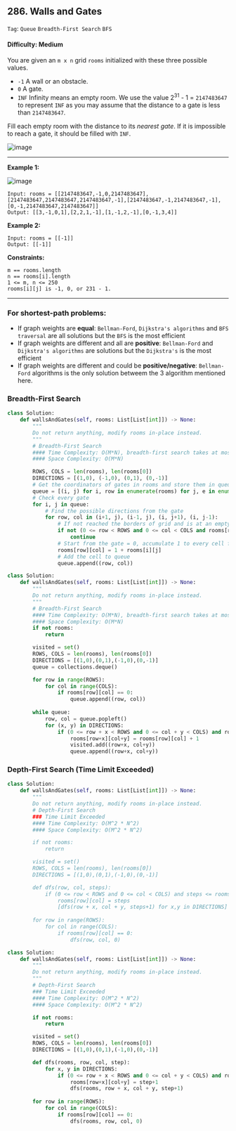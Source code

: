 ## 286. Walls and Gates

```Tag```: ```Queue``` ```Breadth-First Search``` ```BFS```

#### Difficulty: Medium

You are given an ```m x n``` grid ```rooms``` initialized with these three possible values.

- ```-1``` A wall or an obstacle.
- ```0``` A gate.
- ```INF``` Infinity means an empty room. We use the value 2<sup>31</sup> - 1 = ```2147483647``` to represent ```INF``` as you may assume that the distance to a gate is less than ```2147483647```.

Fill each empty room with the distance to its _nearest gate_. If it is impossible to reach a gate, it should be filled with ```INF```.

![image](https://user-images.githubusercontent.com/35042430/208265729-88eaf4b6-a639-43ae-a638-8050e64bfa9e.png) 

---

__Example 1:__

![image](https://assets.leetcode.com/uploads/2021/01/03/grid.jpg)
```
Input: rooms = [[2147483647,-1,0,2147483647],[2147483647,2147483647,2147483647,-1],[2147483647,-1,2147483647,-1],[0,-1,2147483647,2147483647]]
Output: [[3,-1,0,1],[2,2,1,-1],[1,-1,2,-1],[0,-1,3,4]]
```
__Example 2:__

```
Input: rooms = [[-1]]
Output: [[-1]]
```

__Constraints:__

```
m == rooms.length
n == rooms[i].length
1 <= m, n <= 250
rooms[i][j] is -1, 0, or 231 - 1.
```

---

### For shortest-path problems:

- If graph weights are __equal__: ```Bellman-Ford```, ```Dijkstra's algorithms``` and ```BFS traversal``` are all solutions but the ```BFS``` is the most efficient
- If graph weights are different and all are __positive__: ```Bellman-Ford``` and ```Dijkstra's algorithms``` are solutions but the ```Dijkstra's``` is the most efficient
- If graph weights are different and could be __positive/negative__: ```Bellman-Ford``` algorithms is the only solution betweem the 3 algorithm mentioned here.

### Breadth-First Search

```Python
class Solution:
    def wallsAndGates(self, rooms: List[List[int]]) -> None:
        """
        Do not return anything, modify rooms in-place instead.
        """
        # Breadth-First Search
        #### Time Complexity: O(M*N), breadth-first search takes at most M * N steps to reach all rooms
        #### Space Complexity: O(M*N)

        ROWS, COLS = len(rooms), len(rooms[0])
        DIRECTIONS = [(1,0), (-1,0), (0,1), (0,-1)]
        # Get the coordinators of gates in rooms and store them in queue
        queue = [(i, j) for i, row in enumerate(rooms) for j, e in enumerate(row) if e == 0]
        # Check every gate
        for i, j in queue:
            # Find the possible directions from the gate
            for row, col in (i+1, j), (i-1, j), (i, j+1), (i, j-1):
                # If not reached the borders of grid and is at an empty room
                if not (0 <= row < ROWS and 0 <= col < COLS and rooms[row][col] == 2147483647):
                    continue
                # Start from the gate = 0, accumulate 1 to every cell from the gate
                rooms[row][col] = 1 + rooms[i][j]
                # Add the cell to queue
                queue.append((row, col))
```

```Python
class Solution:
    def wallsAndGates(self, rooms: List[List[int]]) -> None:
        """
        Do not return anything, modify rooms in-place instead.
        """
        # Breadth-First Search
        #### Time Complexity: O(M*N), breadth-first search takes at most M * N steps to reach all rooms
        #### Space Complexity: O(M*N)
        if not rooms:
            return

        visited = set()
        ROWS, COLS = len(rooms), len(rooms[0])
        DIRECTIONS = [(1,0),(0,1),(-1,0),(0,-1)]
        queue = collections.deque()

        for row in range(ROWS):
            for col in range(COLS):
                if rooms[row][col] == 0:
                    queue.append((row, col))
        
        while queue:
            row, col = queue.popleft()
            for (x, y) in DIRECTIONS:
                if (0 <= row + x < ROWS and 0 <= col + y < COLS) and rooms[row+x][col+y] == 2147483647 and (row + x, col + y) not in visited:
                    rooms[row+x][col+y] = rooms[row][col] + 1
                    visited.add((row+x, col+y))
                    queue.append((row+x, col+y))
```

### Depth-First Search (Time Limit Exceeded)

```Python
class Solution:
    def wallsAndGates(self, rooms: List[List[int]]) -> None:
        """
        Do not return anything, modify rooms in-place instead.
        # Depth-First Search
        ### Time Limit Exceeded
        #### Time Complexity: O(M^2 * N^2)
        #### Space Complexity: O(M^2 * N^2)

        if not rooms:
            return

        visited = set()
        ROWS, COLS = len(rooms), len(rooms[0])
        DIRECTIONS = [(1,0),(0,1),(-1,0),(0,-1)]

        def dfs(row, col, steps):
            if (0 <= row < ROWS and 0 <= col < COLS) and steps <= rooms[row][col]:
                rooms[row][col] = steps
                [dfs(row + x, col + y, steps+1) for x,y in DIRECTIONS]
    
        for row in range(ROWS):
            for col in range(COLS):
                if rooms[row][col] == 0:
                    dfs(row, col, 0)
```

```Python
class Solution:
    def wallsAndGates(self, rooms: List[List[int]]) -> None:
        """
        Do not return anything, modify rooms in-place instead.
        """
        # Depth-First Search
        ### Time Limit Exceeded
        #### Time Complexity: O(M^2 * N^2)
        #### Space Complexity: O(M^2 * N^2)

        if not rooms:
            return

        visited = set()
        ROWS, COLS = len(rooms), len(rooms[0])
        DIRECTIONS = [(1,0),(0,1),(-1,0),(0,-1)]

        def dfs(rooms, row, col, step):
            for x, y in DIRECTIONS:
                if (0 <= row + x < ROWS and 0 <= col + y < COLS) and rooms[row][col] < rooms[row+x][col+y]:
                    rooms[row+x][col+y] = step+1
                    dfs(rooms, row + x, col + y, step+1)
        
        for row in range(ROWS):
            for col in range(COLS):
                if rooms[row][col] == 0:
                    dfs(rooms, row, col, 0)
```

